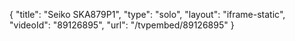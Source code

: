 {
    "title": "Seiko SKA879P1",
    "type": "solo",
    "layout": "iframe-static",
    "videoId": "89126895",
    "url": "\/tvpembed\/89126895"
}